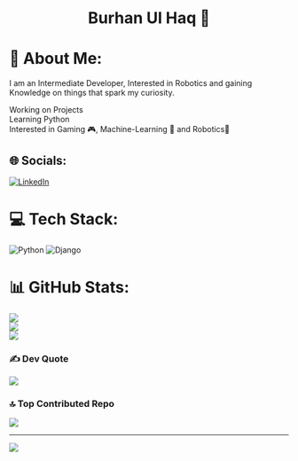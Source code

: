<h1 align="center">Burhan Ul Haq 👋</h1>

# 💫 About Me:
I am an Intermediate Developer, Interested in Robotics and gaining Knowledge on things that spark my curiosity.

Working on Projects<br>Learning Python<br>Interested in Gaming 🎮, Machine-Learning 🧠 and Robotics🤖


## 🌐 Socials:
[![LinkedIn](https://img.shields.io/badge/LinkedIn-%230077B5.svg?logo=linkedin&logoColor=white)](https://linkedin.com/in/burhan-ul-haqq) 

# 💻 Tech Stack:
![Python](https://img.shields.io/badge/python-3670A0?style=for-the-badge&logo=python&logoColor=ffdd54) ![Django](https://img.shields.io/badge/django-%23092E20.svg?style=for-the-badge&logo=django&logoColor=white)
# 📊 GitHub Stats:
![](https://github-readme-stats.vercel.app/api?username=Burhan-Ul-Haq&theme=dark&hide_border=false&include_all_commits=false&count_private=true)<br/>
![](https://github-readme-streak-stats.herokuapp.com/?user=Burhan-Ul-Haq&theme=dark&hide_border=false)<br/>
![](https://github-readme-stats.vercel.app/api/top-langs/?username=Burhan-Ul-Haq&theme=dark&hide_border=false&include_all_commits=false&count_private=true&layout=compact)

### ✍️ Dev Quote
![](https://quotes-github-readme.vercel.app/api?type=horizontal&theme=radical)

### 🔝 Top Contributed Repo
![](https://github-contributor-stats.vercel.app/api?username=Burhan-Ul-Haq&limit=5&theme=dark&combine_all_yearly_contributions=true)

---
[![](https://visitcount.itsvg.in/api?id=Burhan-Ul-Haq&icon=0&color=0)](https://visitcount.itsvg.in)

<!-- Proudly created with GPRM ( https://gprm.itsvg.in ) -->
